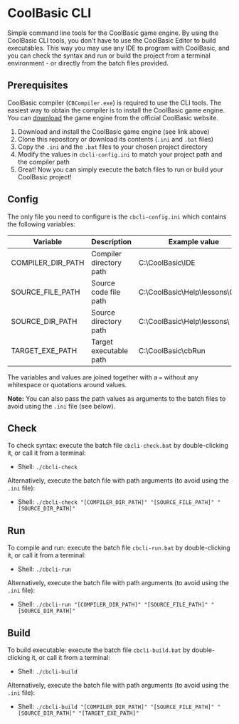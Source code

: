 # CoolBasic CLI

Simple command line tools for the CoolBasic game engine. By using the CoolBasic CLI tools, you don't have to use the CoolBasic Editor to build executables. This way you may use any IDE to program with CoolBasic, and you can check the syntax and run or build the project from a terminal environment - or directly from the batch files provided.

Prerequisites
-------

CoolBasic compiler (`CBCompiler.exe`) is required to use the CLI tools. The easiest way to obtain the compiler is to install the CoolBasic game engine. You can [download](https://www.coolbasic.com) the game engine from the official CoolBasic website.

1) Download and install the CoolBasic game engine (see link above)
2) Clone this repository or download its contents (`.ini` and `.bat` files)
3) Copy the `.ini` and the `.bat` files to your chosen project directory
4) Modify the values in `cbcli-config.ini` to match your project path and the compiler path
5) Great! Now you can simply execute the batch files to run or build your CoolBasic project!

Config
-------

The only file you need to configure is the `cbcli-config.ini` which contains the following variables:

| Variable          | Description             | Example value                   | Note                      |
| ----------------- | ----------------------- | ------------------------------- | ------------------------- |
| COMPILER_DIR_PATH | Compiler directory path | C:\CoolBasic\IDE                | Root of `CBCompiler.exe`  |
| SOURCE_FILE_PATH  | Source code file path   | C:\CoolBasic\Help\lessons\01.cb | `.cb` source code file    |
| SOURCE_DIR_PATH   | Source directory path   | C:\CoolBasic\Help\lessons\      | Path has to end with `\`  |
| TARGET_EXE_PATH   | Target executable path  | C:\CoolBasic\cbRun              | `.exe` is auto-appended   |

The variables and values are joined together with a `=` without any whitespace or quotations around values.

**Note:** You can also pass the path values as arguments to the batch files to avoid using the `.ini` file (see below).

Check
-------

To check syntax: execute the batch file `cbcli-check.bat` by double-clicking it, or call it from a terminal:

- Shell: `./cbcli-check`

Alternatively, execute the batch file with path arguments (to avoid using the `.ini` file):

- Shell: `./cbcli-check "[COMPILER_DIR_PATH]" "[SOURCE_FILE_PATH]" "[SOURCE_DIR_PATH]"`

Run
-------

To compile and run: execute the batch file `cbcli-run.bat` by double-clicking it, or call it from a terminal:

- Shell: `./cbcli-run`

Alternatively, execute the batch file with path arguments (to avoid using the `.ini` file):

- Shell: `./cbcli-run "[COMPILER_DIR_PATH]" "[SOURCE_FILE_PATH]" "[SOURCE_DIR_PATH]"`

Build
-------

To build executable: execute the batch file `cbcli-build.bat` by double-clicking it, or call it from a terminal:

- Shell: `./cbcli-build`

Alternatively, execute the batch file with path arguments (to avoid using the `.ini` file):

- Shell: `./cbcli-build "[COMPILER_DIR_PATH]" "[SOURCE_FILE_PATH]" "[SOURCE_DIR_PATH]" "[TARGET_EXE_PATH]"`
